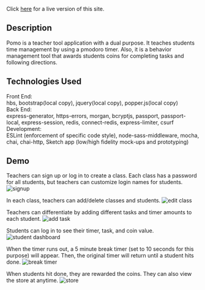 Click [here](https://still-sea-86679.herokuapp.com/) for a live version of this site. 

## Description
Pomo is a teacher tool application with a dual purpose. It teaches students time management by using a pmodoro timer. Also, it is a behavior management tool that awards students coins for completing tasks and following directions. 

## Technologies Used
Front End: <br>
hbs, bootstrap(local copy), jquery(local copy), popper.js(local copy) <br>
Back End: <br>
express-generator, https-errors, morgan, bcryptjs, passport, passport-local, express-session, redis, connect-redis, express-limiter, csurf  <br>
Development:  <br>
ESLint (enforcement of specific code style), node-sass-middleware, mocha, chai, chai-http, Sketch app (low/high fidelity mock-ups and prototyping)

## Demo
Teachers can sign up or log in to create a class. Each class has a password for all students, but teachers can customize login names for students. 
![signup](https://github.com/melissarburnham/Pomo/blob/master/Demo/signupandaddclass.gif "Sign Up")

In each class, teachers can add/delete classes and students. 
![edit class](https://github.com/melissarburnham/Pomo/blob/master/Demo/deleteclassaddstudent.gif "edit class")

Teachers can differentiate by adding different tasks and timer amounts to each student. 
![add task](https://github.com/melissarburnham/Pomo/blob/master/Demo/assigntaskandlogout.gif "add task")

Students can log in to see their timer, task, and coin value.
![student dashboard](https://github.com/melissarburnham/Pomo/blob/master/Demo/studentdashboard.gif "student dashboard")

When the timer runs out, a 5 minute break timer (set to 10 seconds for this purpose) will appear. Then, the original timer will return until a student hits done. 
![break timer](https://github.com/melissarburnham/Pomo/blob/master/Demo/endoftimer.gif "break timer")

When students hit done, they are rewarded the coins. They can also view the store at anytime. 
![store](https://github.com/melissarburnham/Pomo/blob/master/Demo/doneandstore.gif "store")


